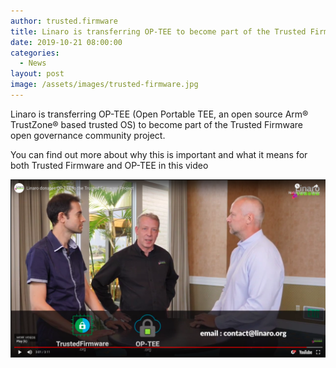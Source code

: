 ```yaml
---
author: trusted.firmware
title: Linaro is transferring OP-TEE to become part of the Trusted Firmware project
date: 2019-10-21 08:00:00
categories:
  - News
layout: post
image: /assets/images/trusted-firmware.jpg
---
```


Linaro is transferring OP-TEE (Open Portable TEE, an open source Arm® TrustZone® based trusted OS) to become part of the Trusted Firmware open governance community project.

You can find out more about why this is important and what it means for both Trusted Firmware and OP-TEE in this video

[![Linaro donates OP-TEE to the Trusted Firmware Project](/assets/images/Tf-OPTEE-video-thumbnail.png)](https://www.youtube.com/watch?v=-vuEiZr0LtU "Linaro donates OP-TEE to the Trusted Firmware Project")
